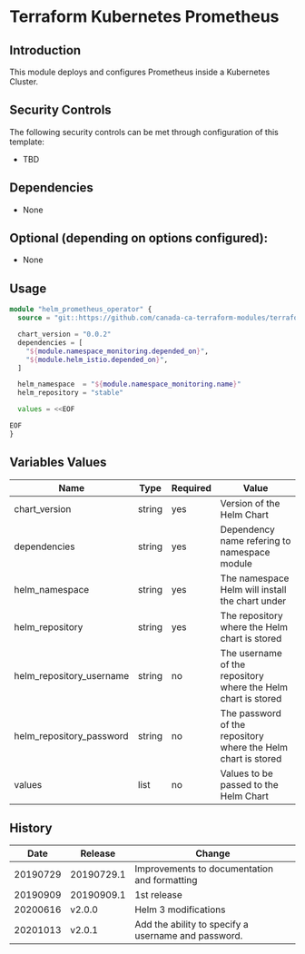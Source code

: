 # Terraform Kubernetes Prometheus

## Introduction

This module deploys and configures Prometheus inside a Kubernetes Cluster.

## Security Controls

The following security controls can be met through configuration of this template:

* TBD

## Dependencies

* None

## Optional (depending on options configured):

* None

## Usage

```terraform
module "helm_prometheus_operator" {
  source = "git::https://github.com/canada-ca-terraform-modules/terraform-kubernetes-prometheus?ref=v2.0.0"

  chart_version = "0.0.2"
  dependencies = [
    "${module.namespace_monitoring.depended_on}",
    "${module.helm_istio.depended_on}",
  ]

  helm_namespace  = "${module.namespace_monitoring.name}"
  helm_repository = "stable"

  values = <<EOF

EOF
}
```

## Variables Values

| Name                     | Type   | Required | Value                                                         |
| ------------------------ | ------ | -------- | ------------------------------------------------------------- |
| chart_version            | string | yes      | Version of the Helm Chart                                     |
| dependencies             | string | yes      | Dependency name refering to namespace module                  |
| helm_namespace           | string | yes      | The namespace Helm will install the chart under               |
| helm_repository          | string | yes      | The repository where the Helm chart is stored                 |
| helm_repository_username | string | no       | The username of the repository where the Helm chart is stored |
| helm_repository_password | string | no       | The password of the repository where the Helm chart is stored |
| values                   | list   | no       | Values to be passed to the Helm Chart                         |

## History

| Date     | Release    | Change                                              |
| -------- | ---------- | --------------------------------------------------- |
| 20190729 | 20190729.1 | Improvements to documentation and formatting        |
| 20190909 | 20190909.1 | 1st release                                         |
| 20200616 | v2.0.0     | Helm 3 modifications                                |
| 20201013 | v2.0.1     | Add the ability to specify a username and password. |